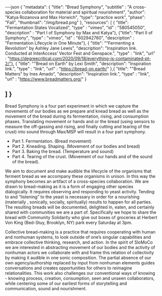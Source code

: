 ---json
{
"metadata": {
  "title": "Bread Symphony",
  "subtitle" : "A cross-species collaboration for material and spiritual nourishment",
  "author": "Katya Rozanova and Max Horwich",
  "type": "practice work",
  "phase": "Fall",
  "thumbnail": "/img/bread.png"
  },
"resources": [
  {
  "title": "Fermantation States Vocalized",
  "type" : "vimeo",
  "id" : "580545050",
  "description" : "Part I of Symphony by Max and Katya"},
  {"title": "Part II of Symphony",
  "type" : "vimeo",
  "id" : "602942760",
  "description" : "Fermentation Lifecycle in One Minute"}, 
    {
  "title": "\"Fermenting a Revolution\" by Ashley Jane Lewis",
  "description": "Inspiration link. Conducted at InterAccess’ Vector Fest and Genspace.",
  "type" : "link",
  "url" : "https://degreecritical.com/2020/09/18/everything-is-contaminated-pt-2/"},
   {
  "title": "\"Bread on Earth\" by Lexi Smith",
  "description": "Inspiration link.",
  "type" : "link",
  "url" : "https://bread-on.earth/"
  },{
  "title": "\"Bread Matters\" by Ines Amado",
  "description": "Inspiration link.",
  "type" : "link",
  "url" : "https://www.breadmatters.org/"
  }

  ]
}
---

Bread Symphony is a four part experiment in which we capture the movements of our bodies as we prepare and knead bread as well as the movement of the bread during its fermentation, rising, and consumption phases. Translating movement or hands and or the bread (using sensors to measure the off-gassing and rising, and finally cutting and tearing of the crust) into sound through Max/MSP will result in a four part symphony.

- Part 1. Fermentation. (Bread movement)
- Part 2. Kneading. Shaping. (Movement of our bodies and bread)
- Part 3. Baking the bread. (Temperature and sound)
- Part 4. Tearing of the crust. (Movement of our hands and of the sound of the bread).

We aim to document and make audible the lifecycle of the organisms that ferment bread as we accompany these organisms in unison. In this way the symphony becomes an artifact of a cross-species collaboration. We are drawn to bread-making as it is a form of engaging other species dialogically. It requires observing and responding to yeast activity. Tending to and “listening” to the yeast is necessary in order for a nourishing (materially , sonically, socially, spiritually) results to happen for all parties. The resulting breads will be documented, delighted in, eaten, and certainly shared with communities we are a part of. Specifically we hope to share the bread with Community Solidarity who give out boxes of groceries at Herbert Von King (Bed-Stuy, Brooklyn, NY) park every Saturday at 3pm.

Collective bread-making is a practice that requires cooperating with human and nonhuman systems, to look outside of one’s singular capabilities and embrace collective thinking, research, and action. In the spirit of SloMoCo we are interested in abstracting movement of our bodies and the activity of nonhuman actors we collaborate with and frame this relation of collectivity by making it audible in one sonic composition. The partial absence of our own agency/authorship replaced by input from nonhuman elements guides conversations and creates opportunities for others to reimagine relationalities. This work also challenges our conventional ways of knowing - knowing process, creation, consumption, seen and unseen collaborators, while centering some of our earliest forms of storytelling and communication, sound and nourishment.

